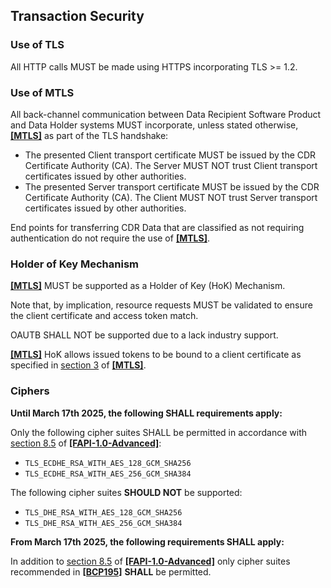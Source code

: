 ## Transaction Security
### Use of TLS
All HTTP calls MUST be made using HTTPS incorporating TLS >= 1.2.

<a id="mutual-tls"></a>
### Use of MTLS

All back-channel communication between Data Recipient Software Product and Data Holder systems MUST incorporate, unless stated otherwise, **[[MTLS]](#nref-MTLS)** as part of the TLS handshake:

- The presented Client transport certificate MUST be issued by the CDR Certificate Authority (CA).  The Server MUST NOT trust Client transport certificates issued by other authorities.
- The presented Server transport certificate MUST be issued by the CDR Certificate Authority (CA).  The Client MUST NOT trust Server transport certificates issued by other authorities.

End points for transferring CDR Data that are classified as not requiring authentication do not require the use of **[[MTLS]](#nref-MTLS)**.


### Holder of Key Mechanism

**[[MTLS]](#nref-MTLS)** MUST be supported as a Holder of Key (HoK) Mechanism.

Note that, by implication, resource requests MUST be validated to ensure the client certificate and access token match.

OAUTB SHALL NOT be supported due to a lack industry support.

**[[MTLS]](#nref-MTLS)** HoK allows issued tokens to be bound to a client certificate as specified in [section 3](https://tools.ietf.org/id/draft-ietf-oauth-mtls-07.html#SenderConstrainedAccess) of **[[MTLS]](#nref-MTLS)**.


### Ciphers

**Until March 17th 2025, the following SHALL requirements apply:**

Only the following cipher suites SHALL be permitted in accordance with [section 8.5](https://openid.net/specs/openid-financial-api-part-2-1_0.html#tls-considerations) of **[[FAPI-1.0-Advanced]](#nref-FAPI-1-0-Advanced)**:

-   `TLS_ECDHE_RSA_WITH_AES_128_GCM_SHA256`
-   `TLS_ECDHE_RSA_WITH_AES_256_GCM_SHA384`

The following cipher suites **SHOULD NOT** be supported:

-   `TLS_DHE_RSA_WITH_AES_128_GCM_SHA256`
-   `TLS_DHE_RSA_WITH_AES_256_GCM_SHA384`

**From March 17th 2025, the following requirements SHALL apply:**

In addition to [section 8.5](https://openid.net/specs/openid-financial-api-part-2-1_0.html#tls-considerations) of **[[FAPI-1.0-Advanced]](#nref-FAPI-1-0-Advanced)** only cipher suites recommended in **[[BCP195]](#nref-BCP195)** **SHALL** be permitted.


